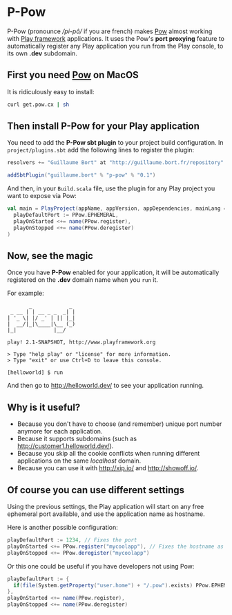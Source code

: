 # P-Pow

P-Pow (pronounce _/pi-pô/_ if you are french) makes [Pow](http://pow.cx) almost working with [Play framework](http://www.playframework.org) applications. It uses the Pow's **port proxying** feature to automatically register any Play application you run from the Play console, to its own **.dev** subdomain.

## First you need [Pow](http://pow.cx) on MacOS

It is ridiculously easy to install:

```bash
curl get.pow.cx | sh
```

## Then install P-Pow for your Play application

You need to add the **P-Pow sbt plugin** to your project build configuration. In `project/plugins.sbt` add the following lines to register the plugin:

```scala
resolvers += "Guillaume Bort" at "http://guillaume.bort.fr/repository"

addSbtPlugin("guillaume.bort" % "p-pow" % "0.1")
```

And then, in your `Build.scala` file, use the plugin for any Play project you want to expose via Pow:

```scala
val main = PlayProject(appName, appVersion, appDependencies, mainLang = SCALA).settings(
  playDefaultPort := PPow.EPHEMERAL,
  playOnStarted <+= name(PPow.register),
  playOnStopped <+= name(PPow.deregister)
)
```

## Now, see the magic

Once you have **P-Pow** enabled for your application, it will be automatically registered on the **.dev** domain name when you `run` it. 

For example:

```
       _            _ 
 _ __ | | __ _ _  _| |
| '_ \| |/ _' | || |_|
|  __/|_|\____|\__ (_)
|_|            |__/ 
             
play! 2.1-SNAPSHOT, http://www.playframework.org

> Type "help play" or "license" for more information.
> Type "exit" or use Ctrl+D to leave this console.

[helloworld] $ run
```

And then go to http://helloworld.dev/ to see your application running. 

## Why is it useful?

- Because you don't have to choose (and remember) unique port number anymore for each application. 
- Because it supports subdomains (such as http://customer1.helloworld.dev/).
- Because you skip all the cookie conflicts when running different applications on the same *localhost* domain.
- Because you can use it with http://xip.io/ and http://showoff.io/.

## Of course you can use different settings

Using the previous settings, the Play application will start on any free ephemeral port available, and use the application name as hostname.

Here is another possible configuration:

```scala
playDefaultPort := 1234, // Fixes the port
playOnStarted <+= PPow.register("mycoolapp"), // Fixes the hostname as http://mycoolapp.dev/
playOnStopped <+= PPow.deregister("mycoolapp")
```

Or this one could be useful if you have developers not using Pow:

```scala
playDefaultPort := { 
  if(file(System.getProperty("user.home") + "/.pow").exists) PPow.EPHEMERAL else 9000 
},
playOnStarted <+= name(PPow.register),
playOnStopped <+= name(PPow.deregister)
```
